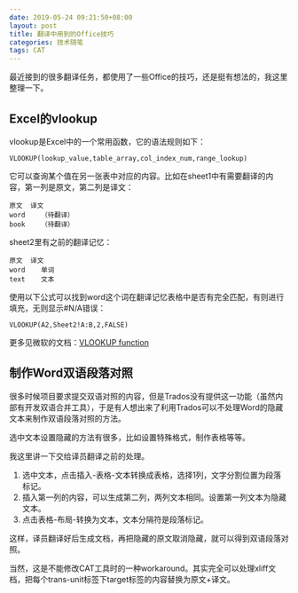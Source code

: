 ```yaml
---
date: 2019-05-24 09:21:50+08:00
layout: post
title: 翻译中用到的Office技巧
categories: 技术随笔
tags: CAT
---
```


最近接到的很多翻译任务，都使用了一些Office的技巧，还是挺有想法的，我这里整理一下。

## Excel的vlookup

vlookup是Excel中的一个常用函数，它的语法规则如下：

`VLOOKUP(lookup_value,table_array,col_index_num,range_lookup)`

它可以查询某个值在另一张表中对应的内容。比如在sheet1中有需要翻译的内容，第一列是原文，第二列是译文：

```
原文	译文
word	（待翻译）
book	（待翻译）
```

sheet2里有之前的翻译记忆：

```
原文	译文
word	单词
text	文本
```

使用以下公式可以找到word这个词在翻译记忆表格中是否有完全匹配，有则进行填充，无则显示#N/A错误：

`VLOOKUP(A2,Sheet2!A:B,2,FALSE)`

更多见微软的文档：[VLOOKUP function](https://support.office.com/en-us/article/VLOOKUP-function-0BBC8083-26FE-4963-8AB8-93A18AD188A1)

## 制作Word双语段落对照

很多时候项目要求提交双语对照的内容，但是Trados没有提供这一功能（虽然内部有开发双语合并工具），于是有人想出来了利用Trados可以不处理Word的隐藏文本来制作双语段落对照的方法。

选中文本设置隐藏的方法有很多，比如设置特殊格式，制作表格等等。

我这里讲一下交给译员翻译之前的处理。

1. 选中文本，点击插入-表格-文本转换成表格，选择1列，文字分割位置为段落标记。
2. 插入第一列的内容，可以生成第二列，两列文本相同。设置第一列文本为隐藏文本。
3. 点击表格-布局-转换为文本，文本分隔符是段落标记。

这样，译员翻译好后生成文档，再把隐藏的原文取消隐藏，就可以得到双语段落对照。

当然，这是不能修改CAT工具时的一种workaround。其实完全可以处理xliff文档，把每个trans-unit标签下target标签的内容替换为原文+译文。


